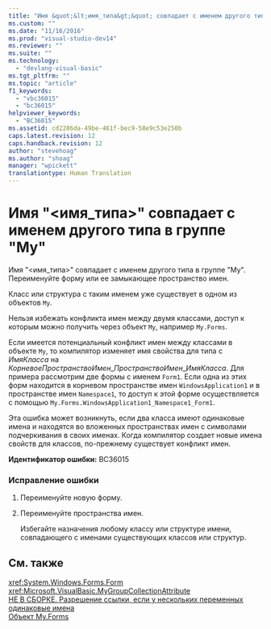 ```yaml
---
title: "Имя &quot;&lt;имя_типа&gt;&quot; совпадает с именем другого типа в группе &quot;My&quot; | Microsoft Docs"
ms.custom: ""
ms.date: "11/16/2016"
ms.prod: "visual-studio-dev14"
ms.reviewer: ""
ms.suite: ""
ms.technology: 
  - "devlang-visual-basic"
ms.tgt_pltfrm: ""
ms.topic: "article"
f1_keywords: 
  - "vbc36015"
  - "bc36015"
helpviewer_keywords: 
  - "BC36015"
ms.assetid: cd2286da-49be-461f-bec9-58e9c53e250b
caps.latest.revision: 12
caps.handback.revision: 12
author: "stevehoag"
ms.author: "shoag"
manager: "wpickett"
translationtype: Human Translation
---
```

# Имя &quot;&lt;имя_типа&gt;&quot; совпадает с именем другого типа в группе &quot;My&quot;
Имя "\<имя\_типа\>" совпадает с именем другого типа в группе "My". Переименуйте форму или ее замыкающее пространство имен.  
  
 Класс или структура с таким именем уже существует в одном из объектов `My`.  
  
 Нельзя избежать конфликта имен между двумя классами, доступ к которым можно получить через объект `My`, например `My.Forms`.  
  
 Если имеется потенциальный конфликт имен между классами в объекте `My`, то компилятор изменяет имя свойства для типа с *ИмяКласса* на *КорневоеПространствоИмен*\_*ПространствоИмен*\_*ИмяКласса*. Для примера рассмотрим две формы с именем `Form1`. Если одна из этих форм находится в корневом пространстве имен `WindowsApplication1` и в пространстве имен `Namespace1`, то доступ к этой форме осуществляется с помощью `My.Forms.WindowsApplication1_Namespace1_Form1`.  
  
 Эта ошибка может возникнуть, если два класса имеют одинаковые имена и находятся во вложенных пространствах имен с символами подчеркивания в своих именах. Когда компилятор создает новые имена свойств для классов, по\-прежнему существует конфликт имен.  
  
 **Идентификатор ошибки:** BC36015  
  
### Исправление ошибки  
  
1.  Переименуйте новую форму.  
  
2.  Переименуйте пространства имен.  
  
     Избегайте назначения любому классу или структуре имени, совпадающего с именами существующих классов или структур.  
  
## См. также  
 <xref:System.Windows.Forms.Form>   
 <xref:Microsoft.VisualBasic.MyGroupCollectionAttribute>   
 [НЕ В СБОРКЕ. Разрешение ссылки, если у нескольких переменных одинаковые имена](http://msdn.microsoft.com/ru-ru/9601e39f-1911-44e1-ace5-3f6e090408b9)   
 [Объект My.Forms](../../visual-basic/language-reference/objects/my-forms-object.md)
